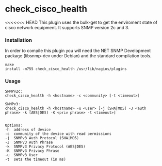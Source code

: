 check_cisco_health
==================

<<<<<<< HEAD
This plugin uses the bulk-get to get the enviroment state of cisco network equipment.
It supports SNMP version 2c and 3.

### Installation

In order to compile this plugin you will need the NET SNMP Development package (libsnmp-dev under Debian) and the standard compilation tools.

	make
	install -m755 check_cisco_health /usr/lib/nagios/plugins

### Usage
	SNMPv2c:
	check_cisco_health -h <hostname> -c <community> [-t <timeout>]
	
	SNMPv3:	
	check_cisco_health -h <hostname> -u <user> [-j (SHA|MD5) -J <auth phrase> -k (AES|DES) -K <priv phrase> -t <timeout>]


	Options:
	-h	address of device
	-c	community of the device with read permissions
	-j	SNMPv3 Auth Protocol (SHA|MD5)
	-J	SNMPv3 Auth Phrase
	-k	SNMPv3 Privacy Protocol (AES|DES)
	-K	SNMPv3 Privacy Phrase
	-u	SNMPv3 User
	-t	sets the timeout (in ms)
